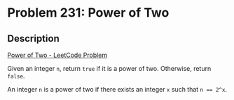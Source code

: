 # Problem 231: Power of Two

## Description

[Power of Two - LeetCode Problem](https://leetcode.com/problems/power-of-two/description/)

Given an integer `n`, return `true` if it is a power of two. Otherwise, return `false`.

An integer `n` is a power of two if there exists an integer `x` such that `n == 2^x`.
